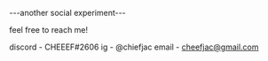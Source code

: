---another social experiment---

feel free to reach me!

discord - CHEEEF#2606
ig - @chiefjac
email - cheefjac@gmail.com

